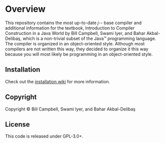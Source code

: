 # Overview

This repository contains the most up-to-date _j--_ base compiler and
additional information for the textbook, Introduction to Compiler
Construction in a Java World by Bill Campbell, Swami Iyer, and 
Bahar Akbal-Deliba&#351;, which is a non-trivial subset of the Java&trade;
programming language. The compiler is organized in an object-oriented style.
Although most compilers are not written this way, they decided to organize it
this way because you will most likely be programming in an object-oriented style.

## Installation

Check out the [installation wiki](https://github.com/umbcsops/j--/wiki/Installation)
for more information.

## Copyright

Copyright &copy; Bill Campbell, Swami Iyer, and Bahar Akbal-Deliba&#351;

## License

This code is released under GPL-3.0+.

